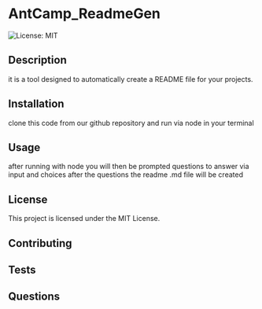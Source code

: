# AntCamp_ReadmeGen

![License: MIT](https://img.shields.io/badge/License-MIT-blue.svg)

## Description

it is a tool designed to automatically create a README file for your projects.

## Installation

clone this code from our github repository and run via node in your terminal

## Usage

after running with node you will then be prompted questions  to  answer  via input and choices after the questions the readme .md file will be  created 

## License

This project is licensed under the MIT License.

## Contributing


## Tests


## Questions
